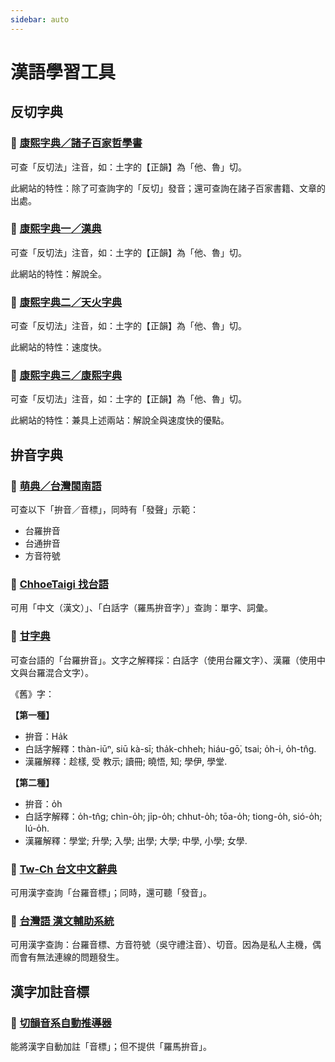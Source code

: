 ```yaml
---
sidebar: auto
---
```


# 漢語學習工具

## 反切字典

### 📖 [康熙字典／諸子百家哲學書](https://ctext.org/kangxi-zidian/zh)

可查「反切法」注音，如：土字的【正韻】為「他、魯」切。

此網站的特性：除了可查詢字的「反切」發音；還可查詢在諸子百家書籍、文章的出處。

### 📖 [康熙字典一／漢典](https://www.zdic.net/hans/)

可查「反切法」注音，如：土字的【正韻】為「他、魯」切。

此網站的特性：解說全。

### 📖 [康熙字典二／天火字典](https://kx.cdict.info/)

可查「反切法」注音，如：土字的【正韻】為「他、魯」切。

此網站的特性：速度快。

### 📖 [康熙字典三／康熙字典](https://kangxizidian.com/)

可查「反切法」注音，如：土字的【正韻】為「他、魯」切。

此網站的特性：兼具上述兩站：解說全與速度快的優點。


## 拚音字典

### 📖 [萌典／台灣閩南語](https://www.moedict.tw/'%E5%AD%B8)

可查以下「拚音／音標」，同時有「發聲」示範：
 - 台羅拚音
 - 台通拚音
 - 方音符號

### 📖  [ChhoeTaigi 找台語](https://chhoe.taigi.info/)

可用「中文（漢文）」、「白話字（羅馬拚音字）」查詢：單字、詞彙。

### 📖  [甘字典](https://taigi.fhl.net/dick/)

可查台語的「台羅拚音」。文字之解釋採：白話字（使用台羅文字）、漢羅（使用中文與台羅混合文字）。

《舊》字：

  __【第一種】__

 - 拚音：Ha̍k
 - 白話字解釋：thàn-iūⁿ, siū kà-sī; tha̍k-chheh; hiáu-gō͘, tsai; o̍h-i, o̍h-tn̂g.
 - 漢羅解釋：趁樣, 受 教示; 讀冊; 曉悟, 知; 學伊, 學堂.

  __【第二種】__

 - 拚音：o̍h
 - 白話字解釋：o̍h-tn̂g; chìn-o̍h; ji̍p-o̍h; chhut-o̍h; tōa-o̍h; tiong-o̍h, sió-o̍h; lú-o̍h.
 - 漢羅解釋：學堂; 升學; 入學; 出學; 大學; 中學, 小學; 女學.

### 📖  [Tw-Ch 台文中文辭典](http://ip194097.ntcu.edu.tw/q/THq.asp)

可用漢字查詢「台羅音標」；同時，還可聽「發音」。

### 📖  [台灣語 漢文輔助系統](http://dic.taigubun.org/search.php?fbclid=IwAR3lMkjkhTIZ4iGrKM138ZF3d7YoSuqhCWODgY-PeAFjM5ioi85LUvzP4mo)

可用漢字查詢：台羅音標、方音符號（吳守禮注音）、切音。因為是私人主機，偶而會有無法連線的問題發生。


## 漢字加註音標

### 📖 [切韻音系自動推導器](https://nk2028.shn.hk/qieyun-autoderiver/)

能將漢字自動加註「音標」；但不提供「羅馬拚音」。
